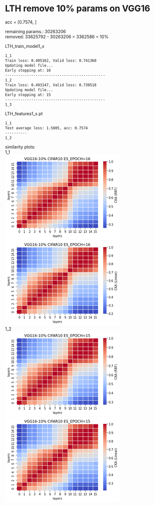 # LTH remove 10% params on VGG16

acc = [0.7574, ]

remaining params.: 30263206 <br>
removed: 33625792 - 30263206 = 3362586 = 10%

LTH_train_model1_x
```
1_1
Train loss: 0.405162, Valid loss: 0.741360
Updating model file...
Early stopping at: 16
----------------------------------------------
1_2
Train loss: 0.493147, Valid loss: 0.730518
Updating model file...
Early stopping at: 15
----------------------------------------------
1_3

```

LTH_features1_x.pt
```
1_1
Test average loss: 1.5805, acc: 0.7574
----------
1_2

```

similarity plots: <br>
1_1<br>
![lth1_1rbf](lth1_1rbf.png) ![lth1_1linear](lth1_1linear.png)<br>
1_2<br>
![lth1_2rbf](lth1_2rbf.png) ![lth1_2linear](lth1_2linear.png)<br><br>

